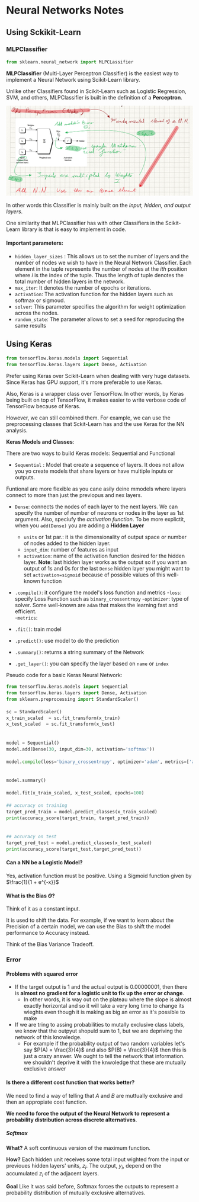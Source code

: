 # Neural Networks Notes

## Using Sckikit-Learn

### MLPClassifier

```python
from sklearn.neural_network import MLPCLassifier
```

**MLPClassifier** (Multi-Layer Perceptron Classifier) is the easiest way to implement a Neural Network using Scikit-Learn library.

Unlike other Classifiers found in Scikit-Learn such as Logistic Regression, SVM, and others, MLPClassifier is built in the definition of a **Perceptron**. 

![perceptron](imgs/neural_networks_images/perceptron.png)

In other words this Classifier is mainly built on the *input, hidden, and output layers*.

One similarity that MLPClassifier has with other Classifiers in the Scikit-Learn library is that is easy to implement in code.

#### Important parameters:
- `hidden_layer_sizes` : This allows us to set the number of layers and the number of nodes we wish to have in the Neural Network Classifier. Each element in the tuple represents the number of nodes at the $ith$ position where $i$ is the index of the tuple. Thus the length of tuple denotes the total number of hidden layers in the network.
- `max_iter`: It denotes the number of epochs or iterations.
- `activation`: The activation function for the hidden layers such as softmax or sigmoud.
- `solver`: This parameter specifies the algorithm for weight optimization across the nodes.
- `random_state`: The parameter allows to set a seed for reproducing the same results

## Using Keras

```python
from tensorflow.keras.models import Sequential
from tensorflow.keras.layers import Dense, Activation
```


Prefer using Keras over Scikit-Learn when dealing with very huge datasets. Since Keras has GPU support, it's more preferable to use Keras.

Also, Keras is a wrapper class over TensorFlow. In other words, by Keras being built on top of TensorFlow, it makes easier to write verbose code of TensorFlow because of Keras.

However, we can still combined them. For example, we can use the preprocessing classes that Sckit-Learn has and the use Keras for the NN analysis.

**Keras Models and Classes**:

There are two ways to build Keras models: Sequential and Functional

- `Sequential` : Model that create a sequence of layers. It does not allow you yo create models that share layers or have multiple inputs or outputs.

Funtional are more flexible as you cane asily deine mmodels where layers connect to more than just the previopus and nex layers.

- `Dense`: connects the nodes of each layer to the next layers. We can specify the number of number of neurons or nodes in the layer as 1st argument. Also, speciufy the *activation function*. To be more explictit, when you `add(Dense)` you are adding a **Hidden Layer**
    - `units` or 1st par.: it is the dimensionality of output space or number of nodes added to the hidden layer.
    - `input_dim`: number of features as input
    - `activation`: name of the activation function desired for the hidden layer.
**Note**: last hidden layer works as the output so if you want an output of 1s and 0s for the last `Dense` hidden layer you might want to set `activation=sigmoid` because of possible values of this well-known function

- `.compile()`: it configure the model's loss function and metrics
    -`loss`: specify Loss Function such as `binary_crossentropy`
    -`optimizer`: type of solver. Some well-known are `adam` that makes the learning fast and efficient.  
    -`metrics`:

- `.fit()`: train model

- `.predict()`: use model to do the prediction

-  `.summary()`: returns a string summary of the Network

- `.get_layer()`: you can specify the layer based on `name` or `index`

Pseudo code for a basic Keras Neural Network:

```python
from tensorflow.keras.models import Sequential
from tensorflow.keras.layers import Dense, Activation
from sklearn.preprocessing import StandardScaler()

sc = StandardScaler()
x_train_scaled  = sc.fit_transform(x_train)
x_test_scaled  = sc.fit_transform(x_test)


model = Sequential()
model.add(Dense(30, input_dim=30, activation='softmax'))

model.compile(loss='binary_crossentropy', optimizer='adam', metrics=['accuracy'])


model.summary()

model.fit(x_train_scaled, x_test_scaled, epochs=100)

## accuracy on training
target_pred_train = model.predict_classes(x_train_scaled)
print(accuracy_score(target_train, target_pred_train))


## accuracy on test
target_pred_test = model.predict_classes(x_test_scaled)
print(accuracy_score(target_test,target_pred_test))
```


#### Can a NN be a Logistic Model?

Yes, activation function must be positive. Using a Sigmoid function given by $\frac{1}{1 + e^{-x}}$


#### What is the Bias $\Theta$?

Think of it as a constant input.

It is used to shift the data. For example, if we want to learn about the Precision of a certain model, we can use the Bias to shift the model performance to Accuracy instead. 

Think of the Bias Variance Tradeoff.

### Error
#### Problems with squared error

- If the target output is 1 and the actual output is $0.00000001$, then there is **almost no gradient for a logistic unit to fix up the error or change**.
    - In other words, it is way out on the plateau where the slope is almost exactly horizontal and so it will take a very long time to change its wieghts even though it is making as big an error as it's possible to make
- If we are tring to assing probabilities to mutally exclusive class labels, we know that the outpyut shopuld sum to 1, but we are depriving the network of this knowledge.
    - For example if the probability output of two random variables let's say $P(A) = \frac{3}{4}$ and also $P(B) = \frac{3}{4}$ then this is just a crazy answer. We ought to tell the network that information. we shouldn't deprive it with the knwoledge that these are mutually exclusive answer

#### Is there a different cost function that works better?

We need to find a way of telling that $A$ and $B$ are muttually exclusive and then an appropiate cost function.

**We need to force the output of the Neural Network to represent a probability distribution across discrete alternatives**.

##### Softmax

**What?** A soft continuous version of the maximum function.

**How?** Each hidden unit receives some total input wighted from the input or previoues hidden layers' units, $z_i$. The output, $y_i$, depend on the accumulated $z_i$ of the adjacent layers. 

**Goal** Like it was said before, Softmax forces the outputs to represent a probability distribution of mutually exclusive alternatives.



